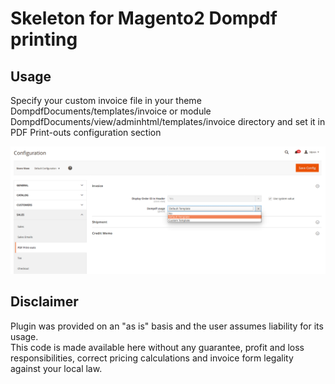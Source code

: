 # Skeleton for Magento2 Dompdf printing

## Usage

Specify your custom invoice file in your theme DompdfDocuments/templates/invoice or module DompdfDocuments/view/adminhtml/templates/invoice directory
and set it in PDF Print-outs configuration section

![Dompdf invoice configuration](media/configuration.png?raw=true)  

## Disclaimer

Plugin was provided on an "as is" basis and the user assumes liability for its usage.  
This code is made available here without any guarantee, profit and loss responsibilities, 
correct pricing calculations and invoice form legality against your local law.
